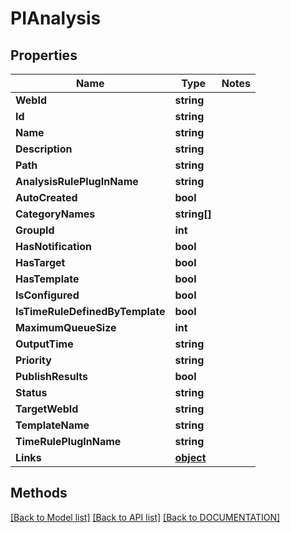 # PIAnalysis

## Properties
Name | Type | Notes
------------ | ------------- | -------------
**WebId** | **string**
**Id** | **string**
**Name** | **string**
**Description** | **string**
**Path** | **string**
**AnalysisRulePlugInName** | **string**
**AutoCreated** | **bool**
**CategoryNames** | **string[]**
**GroupId** | **int**
**HasNotification** | **bool**
**HasTarget** | **bool**
**HasTemplate** | **bool**
**IsConfigured** | **bool**
**IsTimeRuleDefinedByTemplate** | **bool**
**MaximumQueueSize** | **int**
**OutputTime** | **string**
**Priority** | **string**
**PublishResults** | **bool**
**Status** | **string**
**TargetWebId** | **string**
**TemplateName** | **string**
**TimeRulePlugInName** | **string**
**Links** | **[**object**](../Model/Object.md)**

## Methods
[[Back to Model list]](../../DOCUMENTATION.md#documentation-for-models) [[Back to API list]](../../DOCUMENTATION.md#documentation-for-api-endpoints) [[Back to DOCUMENTATION]](../../DOCUMENTATION.md)
